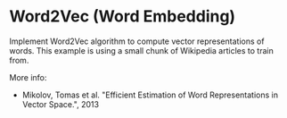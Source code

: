 # Word2Vec (Word Embedding)
Implement Word2Vec algorithm to compute vector representations of words. This example is using a small chunk of Wikipedia articles to train from.

More info: 

- Mikolov, Tomas et al. "Efficient Estimation of Word Representations in Vector Space.", 2013
